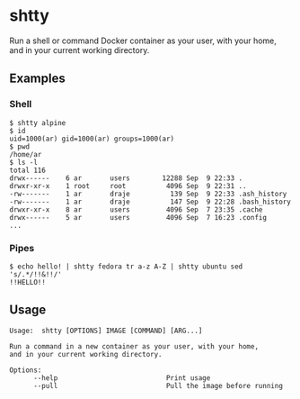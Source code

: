 # shtty

Run a shell or command Docker container as your user, with your home,
and in your current working directory.

## Examples

### Shell

```
$ shtty alpine
$ id
uid=1000(ar) gid=1000(ar) groups=1000(ar) 
$ pwd
/home/ar
$ ls -l
total 116
drwx------    6 ar       users        12288 Sep  9 22:33 .
drwxr-xr-x    1 root     root          4096 Sep  9 22:31 ..
-rw-------    1 ar       draje          139 Sep  9 22:33 .ash_history
-rw-------    1 ar       draje          147 Sep  9 22:28 .bash_history
drwxr-xr-x    8 ar       users         4096 Sep  7 23:35 .cache
drwx------    5 ar       users         4096 Sep  7 16:23 .config
...
```

### Pipes

```
$ echo hello! | shtty fedora tr a-z A-Z | shtty ubuntu sed 's/.*/!!&!!/'
!!HELLO!!
```

## Usage

```
Usage:  shtty [OPTIONS] IMAGE [COMMAND] [ARG...]

Run a command in a new container as your user, with your home,
and in your current working directory.

Options:
      --help                           Print usage
      --pull                           Pull the image before running
```
